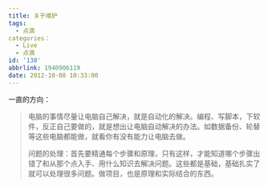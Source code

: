 ```yaml
---
title: 关于维护
tags:
  - 点滴
categories：
  - Live
  - 点滴
id: '138'
abbrlink: 1940906119
date: 2012-10-08 10:33:00
---
```


一直的方向：  

> 电脑的事情尽量让电脑自己解决，就是自动化的解决。编程、写脚本，下软件，反正自己要做的，就是想出让电脑自动解决的办法。如数据备份、轮替等这些电脑都能做，就看你有没有能力让电脑去做。  
>   
> 问题的处理：首先要精通每个步骤和原理，只有这样，才能知道哪个步骤出错了和从那个点入手、用什么知识去解决问题。这些都是基础，基础扎实了就可以处理很多问题。做项目，也是原理和实际结合的东西。